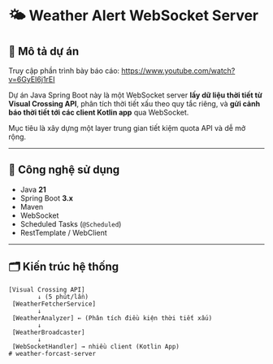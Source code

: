 # 🌤️ Weather Alert WebSocket Server

## 🧠 Mô tả dự án
Truy cập phần trình bày báo cáo: https://www.youtube.com/watch?v=6GyEI6j1rEI

Dự án Java Spring Boot này là một WebSocket server **lấy dữ liệu thời tiết từ Visual Crossing API**, phân tích thời tiết xấu theo quy tắc riêng, và **gửi cảnh báo thời tiết tới các client Kotlin app** qua WebSocket.

Mục tiêu là xây dựng một layer trung gian tiết kiệm quota API và dễ mở rộng.

---

## 🔧 Công nghệ sử dụng

- Java **21**
- Spring Boot **3.x**
- Maven
- WebSocket
- Scheduled Tasks (`@Scheduled`)
- RestTemplate / WebClient

---

## 🗂️ Kiến trúc hệ thống

```text
[Visual Crossing API]
        ↓ (5 phút/lần)
 [WeatherFetcherService]
        ↓
 [WeatherAnalyzer] ← (Phân tích điều kiện thời tiết xấu)
        ↓
 [WeatherBroadcaster]
        ↓
 [WebSocketHandler] → nhiều client (Kotlin App)
# weather-forcast-server
